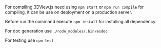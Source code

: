 
For compiling 3DView.js need using <code>npm start</code> or <code>npm run compile</code>  for compiling, it can be use on deployment on a production server.

Before run the command execute <code>npm install</code> for installing all dependency.

For doc generation use <code>./node_modules/.bin/esdoc</code>

For testing use <code>npm test</code>